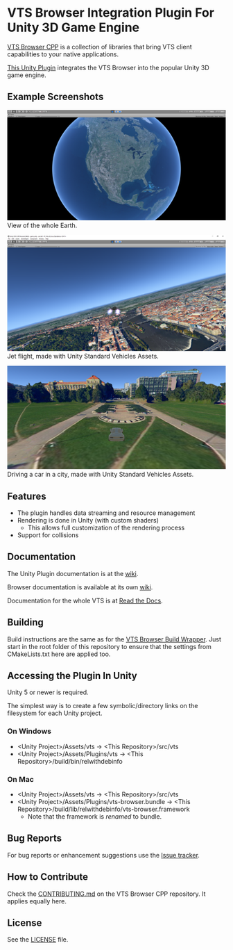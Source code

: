 # VTS Browser Integration Plugin For Unity 3D Game Engine

[VTS Browser CPP](https://github.com/melown/vts-browser-cpp) is a collection of libraries that bring VTS client capabilities to your native applications.

[This Unity Plugin](https://github.com/Melown/vts-browser-unity-plugin) integrates the VTS Browser into the popular Unity 3D game engine.

## Example Screenshots

![planet](screenshots/planet.png)
View of the whole Earth.

![aircraft](screenshots/aircraft.png)
Jet flight, made with Unity Standard Vehicles Assets.

![car](screenshots/car.png)
Driving a car in a city, made with Unity Standard Vehicles Assets.

## Features

- The plugin handles data streaming and resource management
- Rendering is done in Unity (with custom shaders)
  - This allows full customization of the rendering process
- Support for collisions

## Documentation

The Unity Plugin documentation is at the
[wiki](https://github.com/Melown/vts-browser-unity-plugin/wiki).

Browser documentation is available at its own
[wiki](https://github.com/melown/vts-browser-cpp/wiki).

Documentation for the whole VTS is at
[Read the Docs](https://melown.readthedocs.io).

## Building

Build instructions are the same as for the [VTS Browser Build Wrapper](https://github.com/Melown/vts-browser-cpp-build-wrapper/blob/master/README.md).
Just start in the root folder of this repository to ensure that the settings from CMakeLists.txt here are applied too.

## Accessing the Plugin In Unity

Unity 5 or newer is required.

The simplest way is to create a few symbolic/directory links on the filesystem for each Unity project.

### On Windows

 - \<Unity Project\>/Assets/vts -\> \<This Repository\>/src/vts
 - \<Unity Project\>/Assets/Plugins/vts -\> \<This Repository\>/build/bin/relwithdebinfo

### On Mac

 - \<Unity Project\>/Assets/vts -\> \<This Repository\>/src/vts
 - \<Unity Project\>/Assets/Plugins/vts-browser.bundle -\> \<This Repository\>/build/lib/relwithdebinfo/vts-browser.framework
   - Note that the framework is _renamed_ to bundle.

## Bug Reports

For bug reports or enhancement suggestions use the
[Issue tracker](https://github.com/melown/vts-browser-unity-plugin/issues).

## How to Contribute

Check the [CONTRIBUTING.md](https://github.com/Melown/vts-browser-cpp/blob/master/CONTRIBUTING.md) on the VTS Browser CPP repository.
It applies equally here.

## License

See the [LICENSE](LICENSE) file.


